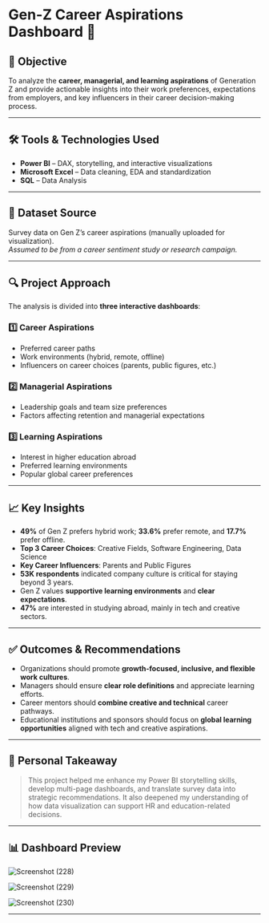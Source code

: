# Gen-Z Career Aspirations Dashboard 🎯

## 📌 Objective
To analyze the **career, managerial, and learning aspirations** of Generation Z and provide actionable insights into their work preferences, expectations from employers, and key influencers in their career decision-making process.

---

## 🛠 Tools & Technologies Used

- **Power BI** – DAX, storytelling, and interactive visualizations  
- **Microsoft Excel** – Data cleaning, EDA and standardization   
- **SQL** – Data Analysis

---

## 📂 Dataset Source

Survey data on Gen Z’s career aspirations (manually uploaded for visualization).  
*Assumed to be from a career sentiment study or research campaign.*

---

## 🔍 Project Approach

The analysis is divided into **three interactive dashboards**:

### 1️⃣ Career Aspirations  
- Preferred career paths  
- Work environments (hybrid, remote, offline)  
- Influencers on career choices (parents, public figures, etc.)

### 2️⃣ Managerial Aspirations  
- Leadership goals and team size preferences  
- Factors affecting retention and managerial expectations

### 3️⃣ Learning Aspirations  
- Interest in higher education abroad  
- Preferred learning environments  
- Popular global career preferences

---

## 📈 Key Insights

- **49%** of Gen Z prefers hybrid work; **33.6%** prefer remote, and **17.7%** prefer offline.  
- **Top 3 Career Choices**: Creative Fields, Software Engineering, Data Science  
- **Key Career Influencers**: Parents and Public Figures  
- **53K respondents** indicated company culture is critical for staying beyond 3 years.  
- Gen Z values **supportive learning environments** and **clear expectations**.  
- **47%** are interested in studying abroad, mainly in tech and creative sectors.

---

## ✅ Outcomes & Recommendations

- Organizations should promote **growth-focused, inclusive, and flexible work cultures**.
- Managers should ensure **clear role definitions** and appreciate learning efforts.
- Career mentors should **combine creative and technical** career pathways.
- Educational institutions and sponsors should focus on **global learning opportunities** aligned with tech and creative aspirations.

---

## 🌱 Personal Takeaway

> This project helped me enhance my Power BI storytelling skills, develop multi-page dashboards, and translate survey data into strategic recommendations. It also deepened my understanding of how data visualization can support HR and education-related decisions.

---

## 📊 Dashboard Preview

![Screenshot (228)](https://github.com/user-attachments/assets/c4f12df8-f334-4f87-a8d9-5acbd1b4e8d3)

![Screenshot (229)](https://github.com/user-attachments/assets/f9d0306d-108b-4621-9196-6ad665c7b36b)

![Screenshot (230)](https://github.com/user-attachments/assets/a313a565-8dcf-4aaf-9494-bd3b937518eb)

---
